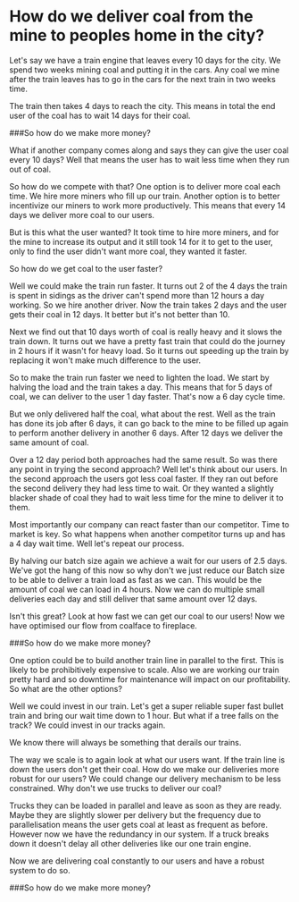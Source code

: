 # How do we deliver coal from the mine to peoples home in the city? 

Let's say we have a train engine that leaves every 10 days for the city. We spend two weeks mining coal and putting it in the cars. Any coal we mine after the train leaves has to go in the cars for the next train in two weeks time.

The train then takes 4 days to reach the city. This means in total the end user of the coal has to wait 14 days for their coal.

###So how do we make more money?

What if another company comes along and says they can give the user coal every 10 days? Well that means the user has to wait less time when they run out of coal.

So how do we compete with that? One option is to deliver more coal each time. We hire more miners who fill up our train. Another option is to better incentivize our miners to work more productively. This means that every 14 days we deliver more coal to our users.

But is this what the user wanted? It took time to hire more miners, and for the mine to increase its output and it still took 14 for it to get to the user, only to find the user didn't want more coal, they wanted it faster.

So how do we get coal to the user faster?


Well we could make the train run faster. It turns out 2 of the 4 days the train is spent in sidings as the driver can't spend more than 12 hours a day working. So we hire another driver. Now the train takes 2 days and the user gets their coal in 12 days. It better but it's not better than 10.

Next we find out that 10 days worth of coal is really heavy and it slows the train down. It turns out we have a pretty fast train that could do the journey in 2 hours if it wasn't for heavy load. So it turns out speeding up the train by replacing it won't make much difference to the user.

So to make the train run faster we need to lighten the load. We start by halving the load and the train takes a day. This means that for 5 days of coal, we can deliver to the user 1 day faster. That's now a 6 day cycle time. 

But we only delivered half the coal, what about the rest. Well as the train has done its job after 6 days, it can go back to the mine to be filled up again to perform another delivery in another 6 days. After 12 days we deliver the same amount of coal.


Over a 12 day period both approaches had the same result. So was there any point in trying the second approach? Well let's think about our users. In the second approach the users got less coal faster. If they ran out before the second delivery they had less time to wait. Or they wanted a slightly blacker shade of coal they had to wait less time for the mine to deliver it to them.

Most importantly our company can react faster than our competitor. Time to market is key. So what happens when another competitor turns up and has a 4 day wait time. Well let's repeat our process.

By halving our batch size again we achieve a wait for our users of 2.5 days. We've got the hang of this now so why don't we just reduce our Batch size to be able to deliver a train load as fast as we can. This would be the amount of coal we can load in 4 hours. Now we can do multiple small deliveries each day and still deliver that same amount over 12 days.

Isn't this great? Look at how fast we can get our coal to our users! Now we have optimised our flow from coalface to fireplace. 

###So how do we make more money?

One option could be to build another train line in parallel to the first. This is likely to be prohibitively expensive to scale. Also we are working our train pretty hard and so downtime for maintenance will impact on our profitability. So what are the other options?

Well we could invest in our train. Let's get a super reliable super fast bullet train and bring our wait time down to 1 hour. But what if a tree falls on the track? We could invest in our tracks again.

We know there will always be something that derails our trains.


The way we scale is to again look at what our users want. If the train line is down the users don't get their coal. How do we make our deliveries more robust for our users? We could change our delivery mechanism to be less constrained. Why don't we use trucks to deliver our coal?

Trucks they can be loaded in parallel and leave as soon as they are ready. Maybe they are slightly slower per delivery but the frequency due to parallelisation means the user gets coal at least as frequent as before. However now we have the redundancy in our system. If a truck breaks down it doesn't delay all other deliveries like our one train engine.

Now we are delivering coal constantly to our users and have a robust system to do so.

###So how do we make more money?
